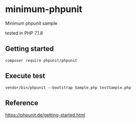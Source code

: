 # minimum-phpunit

Minimum phpunit sample

tested in PHP 7.1.8

## Getting started

```
composer require phpunit/phpunit
```

## Execute test

```
vendor/bin/phpunit --bootstrap Sample.php testSample.php
```

## Reference

https://phpunit.de/getting-started.html
